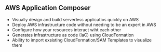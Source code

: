 ## AWS Application Composer

- Visually design and build serverless applicatios quickly on AWS  
- Deploy AWS infrastructure code without needing to be an expert in AWS   
- Configure how your resources interact wiht each other  
- Generates infrastructure as code (IaC) using CloudFormation  
- Ability to import exsisting CloudFormation/SAM Templates to visualize them  
